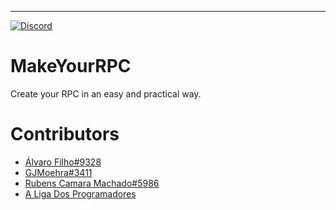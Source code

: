 ---

[![Discord](https://img.shields.io/discord/268970339948691456.svg?style=flat-square&colorB=7289DA)](https://discord.gg/heg6VB2)

# MakeYourRPC

Create your RPC in an easy and practical way.

# Contributors

* [Álvaro Filho#9328](http://github.com/SrSheep)
* [GJMoehra#3411](https://github.com/)
* [Rubens Camara Machado#5986](https://github.com/)
* [A Liga Dos Programadores](https://github.com/Liga-dos-Programadores)
